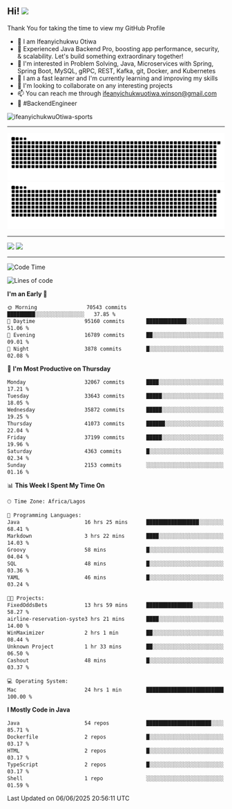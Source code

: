 <!-- BLOG-POST-LIST:START --><!-- BLOG-POST-LIST:END -->

## Hi! <img src="https://media.giphy.com/media/hvRJCLFzcasrR4ia7z/giphy.gif" width="4%"> 

Thank You for taking the time to view my GitHub Profile

- 👋 I am Ifeanyichukwu Otiwa
- 🚀 Experienced Java Backend Pro, boosting app performance, security, & scalability. Let's build something extraordinary together!
- 👀 I'm interested in Problem Solving, Java, Microservices with Spring, Spring Boot, MySQL, gRPC, REST, Kafka, git, Docker, and Kubernetes
- 🌱 I am a fast learner and I'm currently learning and improving my skills
- 💞️ I'm looking to collaborate on any interesting projects
- 📫 You can reach me through ifeanyichukwuotiwa.winson@gmail.com
- 🚀 #BackendEngineer

<p align="left" marginTop="10px"> <img src="https://komarev.com/ghpvc/?username=ifeanyichukwuOtiwa-sports&label=Profile%20views&color=0e75b6&style=for-the-badge" alt="ifeanyichukwuOtiwa-sports" /> </p>

***

<!--🐍📈SNAKEGRAPH / 🌐WEBSITE: https://github.com/Platane/snk -->
![github contribution grid snake animation](https://raw.githubusercontent.com/ifeanyichukwuOtiwa-sports/ifeanyichukwuOtiwa-sports/output/github-contribution-grid-snake-dark.svg#gh-dark-mode-only)![github contribution grid snake animation](https://raw.githubusercontent.com/ifeanyichukwuOtiwa-sports/ifeanyichukwuOtiwa-sports/output/github-contribution-grid-snake.svg#gh-light-mode-only)

***

<p float="left">
  <img float="left" src="https://github-readme-stats.vercel.app/api?username=ifeanyichukwuOtiwa-sports&count_private=true&include_all_commits=true&theme=react&show_icons=true" />
  <img float="right" src="https://github-readme-stats.vercel.app/api/top-langs/?username=ifeanyichukwuOtiwa-sports&layout=compact&show_icons=true&theme=react" /> 
</p>

***



<!--START_SECTION:waka-->
![Code Time](http://img.shields.io/badge/Code%20Time-3%2C783%20hrs%2058%20mins-blue)

![Lines of code](https://img.shields.io/badge/From%20Hello%20World%20I%27ve%20Written-51.7%20million%20lines%20of%20code-blue)

**I'm an Early 🐤** 

```text
🌞 Morning                70543 commits       █████████░░░░░░░░░░░░░░░░   37.85 % 
🌆 Daytime                95160 commits       █████████████░░░░░░░░░░░░   51.06 % 
🌃 Evening                16789 commits       ██░░░░░░░░░░░░░░░░░░░░░░░   09.01 % 
🌙 Night                  3878 commits        █░░░░░░░░░░░░░░░░░░░░░░░░   02.08 % 
```
📅 **I'm Most Productive on Thursday** 

```text
Monday                   32067 commits       ████░░░░░░░░░░░░░░░░░░░░░   17.21 % 
Tuesday                  33643 commits       █████░░░░░░░░░░░░░░░░░░░░   18.05 % 
Wednesday                35872 commits       █████░░░░░░░░░░░░░░░░░░░░   19.25 % 
Thursday                 41073 commits       ██████░░░░░░░░░░░░░░░░░░░   22.04 % 
Friday                   37199 commits       █████░░░░░░░░░░░░░░░░░░░░   19.96 % 
Saturday                 4363 commits        █░░░░░░░░░░░░░░░░░░░░░░░░   02.34 % 
Sunday                   2153 commits        ░░░░░░░░░░░░░░░░░░░░░░░░░   01.16 % 
```


📊 **This Week I Spent My Time On** 

```text
🕑︎ Time Zone: Africa/Lagos

💬 Programming Languages: 
Java                     16 hrs 25 mins      █████████████████░░░░░░░░   68.41 % 
Markdown                 3 hrs 22 mins       ████░░░░░░░░░░░░░░░░░░░░░   14.03 % 
Groovy                   58 mins             █░░░░░░░░░░░░░░░░░░░░░░░░   04.04 % 
SQL                      48 mins             █░░░░░░░░░░░░░░░░░░░░░░░░   03.36 % 
YAML                     46 mins             █░░░░░░░░░░░░░░░░░░░░░░░░   03.24 % 

🐱‍💻 Projects: 
FixedOddsBets            13 hrs 59 mins      ███████████████░░░░░░░░░░   58.27 % 
airline-reservation-syste3 hrs 21 mins       ████░░░░░░░░░░░░░░░░░░░░░   14.00 % 
WinMaximizer             2 hrs 1 min         ██░░░░░░░░░░░░░░░░░░░░░░░   08.44 % 
Unknown Project          1 hr 33 mins        ██░░░░░░░░░░░░░░░░░░░░░░░   06.50 % 
Cashout                  48 mins             █░░░░░░░░░░░░░░░░░░░░░░░░   03.37 % 

💻 Operating System: 
Mac                      24 hrs 1 min        █████████████████████████   100.00 % 
```

**I Mostly Code in Java** 

```text
Java                     54 repos            █████████████████████░░░░   85.71 % 
Dockerfile               2 repos             █░░░░░░░░░░░░░░░░░░░░░░░░   03.17 % 
HTML                     2 repos             █░░░░░░░░░░░░░░░░░░░░░░░░   03.17 % 
TypeScript               2 repos             █░░░░░░░░░░░░░░░░░░░░░░░░   03.17 % 
Shell                    1 repo              ░░░░░░░░░░░░░░░░░░░░░░░░░   01.59 % 
```




 Last Updated on 06/06/2025 20:56:11 UTC
<!--END_SECTION:waka-->

<!--
<p align="center">
![trophy](https://github-profile-trophy.vercel.app/?username=ifeanyichukwuOtiwa-sports&theme=onedark) (https://github.com/ryo-ma/github-profile-trophy)
</p>
-->

<!---
ifeanyi-otiwa/ifeanyi-otiwa is a ✨ special ✨ repository because its `README.md` (this file) appears on your GitHub profile.
You can click the Preview link to take a look at your changes.
--->
